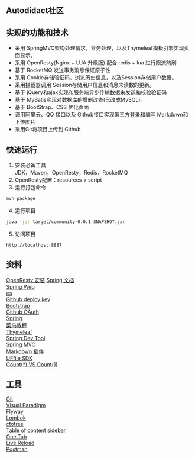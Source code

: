 ## Autodidact社区
## 实现的功能和技术
- 采用 SpringMVC架构处理请求，业务处理，以及Thymeleaf模板引擎实现页面显示。
- 采用 OpenResty(Nginx + LUA 升级版) 配合 redis + lua 进行限流防刷
- 基于 RocketMQ 发送事务消息保证原子性
- 采用 Cookie存储验证码、浏览历史信息，以及Session存储用户数据。
- 采用拦截器调用 Session存储用户信息和消息未读数的更新。
- 基于 jQuery和ajax实现和服务端异步传输数据来发送和校验验证码
- 基于 MyBatis实现对数据库的增删改查(已改成MySQL)。
- 基于 BootStrap、CSS 优化页面
- 调用阿里云、QQ 接口以及 Github接口实现第三方登录和编写 Markdown和上传图片
- 采用Git将项目上传到 Github


## 快速运行
1. 安装必备工具  
JDK，Maven，OpenResty，Redis，RocketMQ
2. OpenResty配置：resources-> script
3. 运行打包命令
```sh
mvn package
```
4. 运行项目  
```sh
java -jar target/community-0.0.1-SNAPSHOT.jar
```
5. 访问项目
```
http://localhost:8887
```


## 资料
[OpenResty 安装](https://blog.csdn.net/qq_21040559/article/details/122942568)
[Spring 文档](https://spring.io/guides)    
[Spring Web](https://spring.io/guides/gs/serving-web-content/)   
[es](https://elasticsearch.cn/explore)    
[Github deploy key](https://developer.github.com/v3/guides/managing-deploy-keys/#deploy-keys)    
[Bootstrap](https://v3.bootcss.com/getting-started/)    
[Github OAuth](https://developer.github.com/apps/building-oauth-apps/creating-an-oauth-app/)    
[Spring](https://docs.spring.io/spring-boot/docs/2.0.0.RC1/reference/htmlsingle/#boot-features-embedded-database-support)    
[菜鸟教程](https://www.runoob.com/mysql/mysql-insert-query.html)    
[Thymeleaf](https://www.thymeleaf.org/doc/tutorials/3.0/usingthymeleaf.html#setting-attribute-values)    
[Spring Dev Tool](https://docs.spring.io/spring-boot/docs/2.0.0.RC1/reference/htmlsingle/#using-boot-devtools)  
[Spring MVC](https://docs.spring.io/spring/docs/5.0.3.RELEASE/spring-framework-reference/web.html#mvc-handlermapping-interceptor)  
[Markdown 插件](http://editor.md.ipandao.com/)   
[UFfile SDK](https://github.com/ucloud/ufile-sdk-java)  
[Count(*) VS Count(1)](https://mp.weixin.qq.com/s/Rwpke4BHu7Fz7KOpE2d3Lw)  

## 工具
[Git](https://git-scm.com/download)   
[Visual Paradigm](https://www.visual-paradigm.com)    
[Flyway](https://flywaydb.org/getstarted/firststeps/maven)  
[Lombok](https://www.projectlombok.org)    
[ctotree](https://www.octotree.io/)   
[Table of content sidebar](https://chrome.google.com/webstore/detail/table-of-contents-sidebar/ohohkfheangmbedkgechjkmbepeikkej)    
[One Tab](https://chrome.google.com/webstore/detail/chphlpgkkbolifaimnlloiipkdnihall)    
[Live Reload](https://chrome.google.com/webstore/detail/livereload/jnihajbhpnppcggbcgedagnkighmdlei/related)  
[Postman](https://chrome.google.com/webstore/detail/coohjcphdfgbiolnekdpbcijmhambjff)



